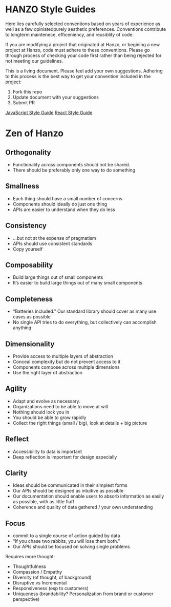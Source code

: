 HANZO Style Guides
===================

Here lies carefully selected conventions based on years of experience as well as a few opiniatedpurely aesthetic preferences.  Conventions contribute to longterm maintenece, efficeniency, and reusiblity of code.  

If you are modifying a project that originated at Hanzo, or begining a new project at Hanzo, code must adhere to these conventions.  Please go through process of checking your code first rather than being rejected for not meeting our guidelines.

This is a living document.  Please feel add your own suggestions.
Adhering to this process is the best way to get your convention included in the project:

1. Fork this repo
2. Update document with your suggestions
3. Submit PR

[JavaScript Style Guide][js]
[React Style Guide][react]

[js]: https://hanzoai.github.io/hanzoai/styleguide/blob/master/jsguide.md
[react]: https://hanzoai.github.io/styleguide/blob/master/reactguide.md

# Zen of Hanzo


## Orthogonality



*   Functionality across components should not be shared.
*   There should be preferably only one way to do something


## Smallness



*   Each thing should have a small number of concerns
*   Components should ideally do just one thing
*   APIs are easier to understand when they do less


## Consistency



*   ...but not at the expense of pragmatism
*   APIs should use consistent standards
*   Copy yourself


## Composability



*   Build large things out of small components
*   It’s easier to build large things out of many small components


## Completeness



*   “Batteries included.” Our standard library should cover as many use cases as possible
*   No single API tries to do everything, but collectively can accomplish anything


## Dimensionality



*   Provide access to multiple layers of abstraction
*   Conceal complexity but do not prevent access to it
*   Components compose across multiple dimensions
*   Use the right layer of abstraction


## Agility



*   Adapt and evolve as necessary.
*   Organizations need to be able to move at will
*   Nothing should lock you in
*   You should be able to grow rapidly
*   Collect the right things (small / big), look at details + big picture


## Reflect



*   Accessibility to data is important
*   Deep reflection is important for design especially


## Clarity



*   Ideas should be communicated in their simplest forms
*   Our APIs should be designed as intuitive as possible
*   Our documentation should enable users to absorb information as easily as possible, with as little fluff
*   Coherence and quality of data gathered / your own understanding


## Focus



*   commit to a single course of action guided by data
*   “If you chase two rabbits, you will lose them both.”
*   Our APIs should be focused on solving single problems

Requires more thought:



*   Thoughtfulness
*   Compassion / Empathy
*   Diversity (of thought, of background)
*   Disruptive vs Incremental
*   Responsiveness (esp to customers)
*   Uniqueness (brandability? Personalization from brand or customer perspective)



